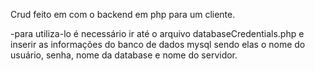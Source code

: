 Crud feito em com o backend em php para um cliente.

-para utiliza-lo é necessário ir até o arquivo databaseCredentials.php e inserir as informações do banco de dados mysql sendo elas o nome do usuário, senha, nome da database e nome do servidor. 

